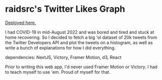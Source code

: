 # raidsrc's Twitter Likes Graph

[Deployed here.](https://twitter-likes-graph.vercel.app/)

I had COVID-19 in mid-August 2022 and was bored and tired and stuck at home recovering. So I decided to fetch a big 'ol dataset of 20k tweets from the Twitter Developers API and plot the tweets on a histogram, as well as write a bunch of explanations for how I did everything. 

dependencies: NextJS, Victory, Framer Motion, d3, React

Prior to writing this web app, I'd never used Framer Motion or Victory. I had to teach myself to use 'em. Proud of myself for that. 
